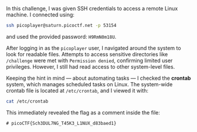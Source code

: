 In this challenge, I was given SSH credentials to access a remote Linux machine. I connected using:

```bash
ssh picoplayer@saturn.picoctf.net -p 53154
```

and used the provided password: `H9RmN0m18U`.

After logging in as the `picoplayer` user, I navigated around the system to look for readable files. Attempts to access sensitive directories like `/challenge` were met with `Permission denied`, confirming limited user privileges. However, I still had read access to other system-level files.

Keeping the hint in mind — about automating tasks — I checked the **crontab** system, which manages scheduled tasks on Linux. The system-wide crontab file is located at `/etc/crontab`, and I viewed it with:

```bash
cat /etc/crontab
```

This immediately revealed the flag as a comment inside the file:

```
# picoCTF{Sch3DUL7NG_T45K3_L1NUX_d83baed1}
```



